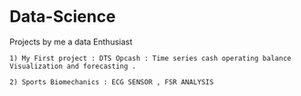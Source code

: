 # Data-Science
Projects by me a data Enthusiast
 
    1) My First project : DTS Opcash : Time series cash operating balance Visualization and forecasting .
    
    2) Sports Biomechanics : ECG SENSOR , FSR ANALYSIS
    
